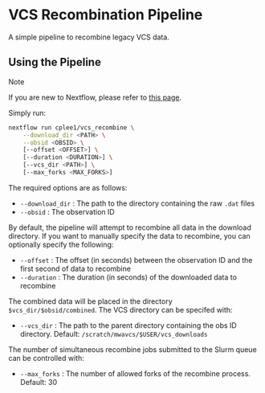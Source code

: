 # VCS Recombination Pipeline
A simple pipeline to recombine legacy VCS data.

## Using the Pipeline

> [!NOTE]
> If you are new to Nextflow, please refer to [this page](https://www.nextflow.io/docs/latest/install.html#installation).

Simply run:

```bash
nextflow run cplee1/vcs_recombine \
    --download_dir <PATH> \
    --obsid <OBSID> \
    [--offset <OFFSET>] \
    [--duration <DURATION>] \
    [--vcs_dir <PATH>] \
    [--max_forks <MAX_FORKS>]
```

The required options are as follows:

  - `--download_dir` : The path to the directory containing the raw `.dat` files
  - `--obsid` : The observation ID

By default, the pipeline will attempt to recombine all data in the download directory.
If you want to manually specify the data to recombine, you can optionally specify the following:

  - `--offset` : The offset (in seconds) between the observation ID and the first second of data to recombine
  - `--duration` : The duration (in seconds) of the downloaded data to recombine

The combined data will be placed in the directory `$vcs_dir/$obsid/combined`. 
The VCS directory can be specifed with:

  - `--vcs_dir` : The path to the parent directory containing the obs ID directory. Default: `/scratch/mwavcs/$USER/vcs_downloads`

The number of simultaneous recombine jobs submitted to the Slurm queue can be controlled with:

  - `--max_forks` : The number of allowed forks of the recombine process. Default: 30
